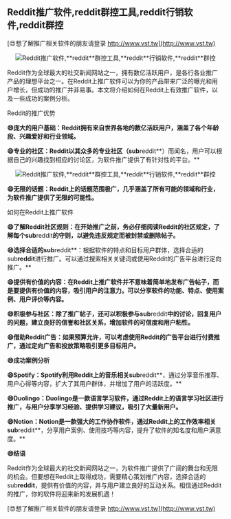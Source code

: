 ## **Reddit推广软件,**reddit**群控工具,**reddit**行销软件,**reddit**群控**

[😍想了解推广相关软件的朋友请登录 http://www.vst.tw](http://www.vst.tw)

 <center><img src="https://vst.tw/MP4/tuiguang/png/2.png" alt="Reddit推广软件,**reddit**群控工具,**reddit**行销软件,**reddit**群控"></center>

Reddit作为全球最大的社交新闻网站之一，拥有数亿活跃用户，是各行各业推广产品的理想平台之一。在Reddit上推广软件可以为你的产品带来广泛的曝光和用户增长，但成功的推广并非易事。本文将介绍如何在Reddit上有效推广软件，以及一些成功的案例分析。

Reddit的推广优势

**😄庞大的用户基础：Reddit拥有来自世界各地的数亿活跃用户，涵盖了各个年龄段、兴趣爱好和行业领域。**

**😄专业的社区：Reddit以其众多的专业社区（sub**reddit**）而闻名，用户可以根据自己的兴趣找到相应的讨论区，为软件推广提供了有针对性的平台。**

 <center><img src="https://vst.tw/MP4/tuiguang/png/0.png" alt="Reddit推广软件,**reddit**群控工具,**reddit**行销软件,**reddit**群控"></center>

**😄无限的话题：Reddit上的话题范围极广，几乎涵盖了所有可能的领域和行业，为软件推广提供了无限的可能性。**

如何在Reddit上推广软件

**😄了解Reddit社区规则：在开始推广之前，务必仔细阅读Reddit的社区规定，了解每个sub**reddit**的守则，以避免违反规定而被封禁或删除帖子。**

**😄选择合适的sub**reddit**：根据软件的特点和目标用户群体，选择合适的sub**reddit**进行推广。可以通过搜索相关关键词或使用Reddit的广告平台进行定向推广。**

**😄提供有价值的内容：在Reddit上推广软件并不意味着简单地发布广告帖子，而是要提供有价值的内容，吸引用户的注意力。可以分享软件的功能、特点、使用案例、用户评价等内容。**

**😄积极参与社区：除了推广帖子，还可以积极参与sub**reddit**中的讨论，回复用户的问题，建立良好的信誉和社区关系，增加软件的可信度和用户粘性。**

**😄借助Reddit广告：如果预算允许，可以考虑使用Reddit的广告平台进行付费推广，通过定向广告和投放策略吸引更多目标用户。**

**😄成功案例分析**

**😄Spotify：Spotify利用Reddit上的音乐相关sub**reddit**，通过分享音乐推荐、用户心得等内容，扩大了其用户群体，并增加了用户的活跃度。**

**😄Duolingo：Duolingo是一款语言学习软件，通过Reddit上的语言学习社区进行推广，与用户分享学习经验、提供学习建议，吸引了大量新用户。**

**😄Notion：Notion是一款强大的工作协作软件，通过Reddit上的工作效率相关sub**reddit**，分享用户案例、使用技巧等内容，提升了软件的知名度和用户满意度。**

**😄结语**

Reddit作为全球最大的社交新闻网站之一，为软件推广提供了广阔的舞台和无限的机会。但要想在Reddit上取得成功，需要精心策划推广内容，选择合适的sub**reddit**，提供有价值的内容，并与用户建立良好的互动关系。相信通过Reddit的推广，你的软件将迎来新的发展机遇！

[😍想了解推广相关软件的朋友请登录 http://www.vst.tw](http://www.vst.tw)



